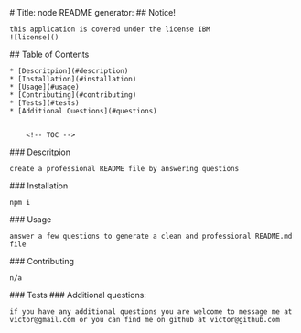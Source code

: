 
<a name = 'title' />
# Title: node README generator:
    
<a name = 'notice' />
## Notice!

    this application is covered under the license IBM
    ![license]()

<a name = 'contents' />
## Table of Contents

    * [Descritpion](#description)
    * [Installation](#installation)
    * [Usage](#usage)
    * [Contributing](#contributing)
    * [Tests](#tests)
    * [Additional Questions](#questions)


        <!-- TOC -->
<a name = 'description' />
### Descritpion

    create a professional README file by answering questions


<a name = 'installation' />
### Installation

    npm i 


<a name = 'usage' />
### Usage

    answer a few questions to generate a clean and professional README.md file


<a name = 'contributing' />
### Contributing

    n/a


<a name = 'tests' />
### Tests

    


<a name = 'questions' />
### Additional questions:

    if you have any additional questions you are welcome to message me at victor@gmail.com or you can find me on github at victor@github.com

    